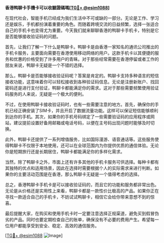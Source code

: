 **香港鸭聊卡手機卡可以收驗證碼嗎[[TG💪+ @esim1088](https://t.me/s/esim1088)]**

在现代社会，智能手机已经成为我们生活中不可或缺的一部分。无论是工作、学习还是娱乐，手机都扮演着重要的角色。而随着跨境交流的日益频繁，选择一张适合自己的手机卡也变得尤为重要。今天我们就来聊聊香港的鸭聊卡手机卡，特别是它是否能够接收验证码的问题。

首先，让我们了解一下什么是鸭聊卡。鸭聊卡是由香港一家知名的通讯公司推出的手机卡服务，主要面向需要在香港使用移动网络的用户。这款手机卡以其便捷的服务和优惠的价格受到了许多用户的青睐。对于那些经常需要在香港停留或者工作的朋友来说，鸭聊卡无疑是一个不错的选择。

那么，鸭聊卡是否能够接收验证码呢？答案是肯定的。鸭聊卡支持多种语言的短信接收功能，这意味着你可以轻松接收到各种验证码信息。无论是注册新账户、找回密码还是进行支付验证，鸭聊卡都能满足你的需求。这对于那些需要频繁使用验证码服务的人来说，无疑是一个极大的便利。

不过，在使用鸭聊卡接收验证码时，也有一些需要注意的地方。首先，确保你的手机已经正确安装了SIM卡，并且开启了数据流量功能。这样可以保证短信能够顺利到达你的手机。其次，如果你的手机号码绑定了一些需要验证码的应用程序或网站，建议提前设置好备用邮箱或电话号码，以便在主号码出现问题时能够及时切换。

此外，鸭聊卡还提供了一系列增值服务，比如国际漫游、语音通话等。这些服务使得鸭聊卡不仅限于本地使用，还可以在全球范围内为你提供优质的通信体验。无论你是短期旅行还是长期居住，鸭聊卡都能满足你的多样化需求。

当然，除了鸭聊卡之外，市面上还有许多其他的手机卡服务可供选择。每种卡都有其独特的优点和适用场景，因此在选择时需要根据个人的实际需求来进行判断。如果你的主要活动范围是在香港，那么鸭聊卡无疑是一个值得考虑的选择。

总之，香港鸭聊卡手机卡是可以接收验证码的，而且它的功能和服务都非常出色。无论是从价格还是实用性上来看，鸭聊卡都是一款性价比极高的产品。如果你正在寻找一款适合自己的手机卡，不妨试试鸭聊卡，相信它会给你带来意想不到的惊喜。

最后提醒大家，在购买和使用手机卡时一定要注意选择正规渠道，避免买到假冒伪劣的产品。同时也要定期检查自己的账单，确保没有不必要的费用产生。希望每一位用户都能享受到安全、稳定、高效的通信服务。

[[TG💪+ @esim1088](https://t.me/s/esim1088) ![Image](https://i.postimg.cc/4NQfJmqS/Snipaste-2025-05-13-00-14-12.png)]